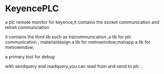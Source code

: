 # KeyencePLC
a plc remote monitor for keyence,it contains the socket communication and telnet communciation

it contains the third lib such as hslcommunication ,a lib for plc communication ; materialdesign a lib for metrowindow;mahapp a lib for metrowindow;

a primary tool for debug 

with sendquery and readquery,you can read from and send to plc .
